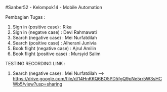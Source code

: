 #Sanber52 - Kelompok14 - Mobile Automation

Pembagian Tugas :

1. Sign in (positive case) : Rika
2. Sign in (negatve case) : Devi Rahmawati
3. Search (negative case) : Mei Nurfatdilah
4. Search (positive case) : Alherani Junivia
5. Book flight (negative case) : Ajrul Amilin
6. Book flight (positive case) : Mursyid Salim

TESTING RECORDING LINK :

1. Search (negative case) : Mei Nurfatdilah --> https://drive.google.com/file/d/14HnKKQ6BO5PD5fgQ9pNe5rr5W3sHCWb5/view?usp=sharing

